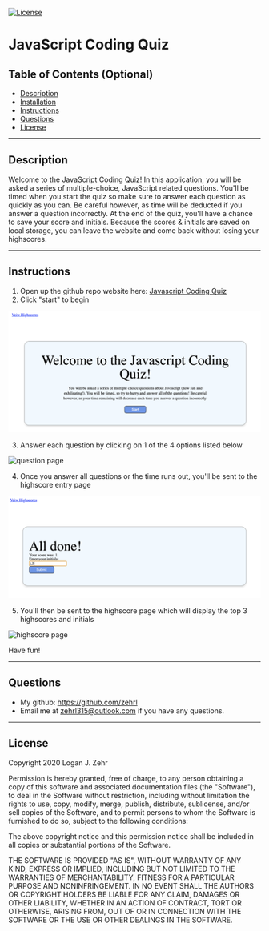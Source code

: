 
[![License](https://img.shields.io/badge/License-MIT-blue.svg)](https://opensource.org/licenses/MIT)

# JavaScript Coding Quiz

## Table of Contents (Optional)
* [Description](#Description)
* [Installation](#Installation)
* [Instructions](#Instructions)
* [Questions](#Questions)
* [License](#License)

---

## Description

Welcome to the JavaScript Coding Quiz! In this application, you will be asked a series of multiple-choice, JavaScript related questions. You'll be timed when you start the quiz so make sure to answer each question as quickly as you can. Be careful however, as time will be deducted if you answer a question incorrectly. At the end of the quiz, you'll have a chance to save your score and initials. Because the scores & initials are saved on local storage, you can leave the website and come back without losing your highscores.

---

## Instructions

1. Open up the github repo website here: [Javascript Coding Quiz](https://zehrl.github.io/javascript-coding-quiz/)
2. Click "start" to begin

![start page](images/start-page.png)

3. Answer each question by clicking on 1 of the 4 options listed below

![question page](images/question-page)

4. Once you answer all questions or the time runs out, you'll be sent to the highscore entry page

![highscore entry page](images/highscore-entry-page.png)

5. You'll then be sent to the highscore page which will display the top 3 highscores and initials

![highscore page](images/highscore-page)

Have fun!

---

## Questions

* My github: https://github.com/zehrl
* Email me at zehrl315@outlook.com if you have any questions.

---

## License

Copyright 2020 Logan J. Zehr

Permission is hereby granted, free of charge, to any person obtaining a copy of this software and associated documentation files (the "Software"), to deal in the Software without restriction, including without limitation the rights to use, copy, modify, merge, publish, distribute, sublicense, and/or sell copies of the Software, and to permit persons to whom the Software is furnished to do so, subject to the following conditions:

The above copyright notice and this permission notice shall be included in all copies or substantial portions of the Software.

THE SOFTWARE IS PROVIDED "AS IS", WITHOUT WARRANTY OF ANY KIND, EXPRESS OR IMPLIED, INCLUDING BUT NOT LIMITED TO THE WARRANTIES OF MERCHANTABILITY, FITNESS FOR A PARTICULAR PURPOSE AND NONINFRINGEMENT. IN NO EVENT SHALL THE AUTHORS OR COPYRIGHT HOLDERS BE LIABLE FOR ANY CLAIM, DAMAGES OR OTHER LIABILITY, WHETHER IN AN ACTION OF CONTRACT, TORT OR OTHERWISE, ARISING FROM, OUT OF OR IN CONNECTION WITH THE SOFTWARE OR THE USE OR OTHER DEALINGS IN THE SOFTWARE.